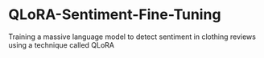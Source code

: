# QLoRA-Sentiment-Fine-Tuning
Training a massive language model to detect sentiment in clothing reviews using a technique called QLoRA
